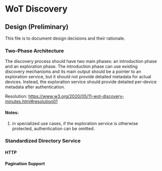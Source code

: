 # WoT Discovery
## Design (Preliminary)
This file is to document design decisions and their rationale.

### Two-Phase Architecture
The discovery process should have two main phases: an introduction phase and an exploration phase.
The introduction phase can use existing discovery mechanisms and its main output should be a pointer to 
an exploration service, but it should not provide detailed metadata for actual devices.
Instead, the exploration service should provide detailed per-device metadata after authentication.

Resolution: https://www.w3.org/2020/05/11-wot-discovery-minutes.html#resolution01

#### Notes:
1. in specialized use cases, if the exploration service is otherwise protected, authentication can be omitted.

### Standardized Directory Service

#### HTTP

#### Pagination Support
